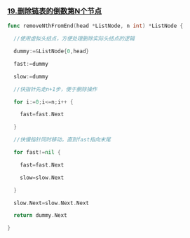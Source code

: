 ### [19.删除链表的倒数第N个节点](https://leetcode.cn/problems/remove-nth-node-from-end-of-list/)

```go
func removeNthFromEnd(head *ListNode, n int) *ListNode {

  //使用虚拟头结点，方便处理删除实际头结点的逻辑

  dummy:=&ListNode{0,head}

  fast:=dummy

  slow:=dummy

  //快指针先走n+1步，便于删除操作

  for i:=0;i<=n;i++ {

    fast=fast.Next

  }

  //快慢指针同时移动，直到fast指向末尾

  for fast!=nil {

    fast=fast.Next

    slow=slow.Next

  }

  slow.Next=slow.Next.Next

  return dummy.Next

}
```
